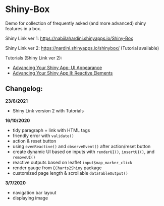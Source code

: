 # Shiny-Box

Demo for collection of frequently asked (and more advanced) shiny features in a box.

Shiny Link ver 1: https://nabiilahardini.shinyapps.io/Shiny-Box

Shiny Link ver 2: https://nardini.shinyapps.io/shinybox/ (Tutorial available)

Tutorials (Shiny Link ver 2):

* [Advancing Your Shiny App: UI Appearance](https://algotech.netlify.app/blog/advancing-your-shinyapp/)
* [Advancing Your Shiny App II: Reactive Elements](https://algotech.netlify.app/blog/advancing-your-shinyapp-ii/)

## Changelog:

**23/6/2021**

* Shiny Link version 2 with Tutorials

**16/10/2020**

* tidy paragraph + link with HTML tags
* friendly error with `validate()`
* action & reset button
* using `evenReactive()` and `observeEvent()` after action/reset button
* create dynamic UI based on inputs with `renderUI()`, `insertUI()`, and `removeUI()`
* reactive outputs based on leaflet `input$map_marker_click`
* render gauge from `ECharts2Shiny` package
* customized page length & scrollable `dataTableOutput()`

**3/7/2020**

* navigation bar layout
* displaying image




